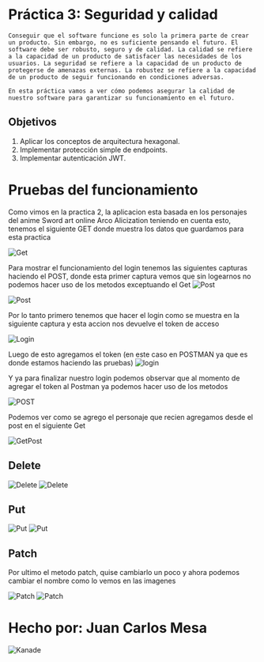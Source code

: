 # Práctica 3: Seguridad y calidad

    Conseguir que el software funcione es solo la primera parte de crear un producto. Sin embargo, no es suficiente pensando el futuro. El software debe ser robusto, seguro y de calidad. La calidad se refiere a la capacidad de un producto de satisfacer las necesidades de los usuarios. La seguridad se refiere a la capacidad de un producto de protegerse de amenazas externas. La robustez se refiere a la capacidad de un producto de seguir funcionando en condiciones adversas.

    En esta práctica vamos a ver cómo podemos asegurar la calidad de nuestro software para garantizar su funcionamiento en el futuro.

## Objetivos

1. Aplicar los conceptos de arquitectura hexagonal.
2. Implementar protección simple de endpoints.
3. Implementar autenticación JWT.

# Pruebas del funcionamiento

Como vimos en la practica 2, la aplicacion esta basada en los personajes del anime Sword art online Arco Alicization teniendo en cuenta esto, tenemos el siguiente GET donde muestra los datos que guardamos para esta practica

![Get](resources/Get.PNG)

Para mostrar el funcionamiento del login tenemos las siguientes capturas haciendo el POST, donde esta primer captura vemos que sin logearnos no podemos hacer uso de los metodos exceptuando el Get
![Post](resources/PostNoLogeado.PNG)

![Post](resources/NoLogeadoServidor.PNG)

Por lo tanto primero tenemos que hacer el login como se muestra en la siguiente captura y esta accion nos devuelve el token de acceso

![Login](resources/Login-JWT.PNG)

Luego de esto agregamos el token (en este caso en POSTMAN ya que es donde estamos haciendo las pruebas)
![login](resources/Token_agregado.PNG)

Y ya para finalizar nuestro login podemos observar que al momento de agregar el token al Postman ya podemos hacer uso de los metodos

![POST](resources/PostLogeado.PNG)

Podemos ver como se agrego el personaje que recien agregamos desde el post en el siguiente Get

![GetPost](resources/GetLaterPost.PNG)

## Delete

![Delete](resources/DeleteLogeado.PNG)
![Delete](resources/GetLaterDelete.PNG)

## Put

![Put](resources/PutLogeado.PNG)
![Put](resources/GetlaterPut.PNG)

## Patch

Por ultimo el metodo patch, quise cambiarlo un poco y ahora podemos cambiar el nombre como lo vemos en las imagenes

![Patch](resources/PatchLogeado.PNG)
![Patch](resources/GetLaterPatch.PNG)

# Hecho por: Juan Carlos Mesa
![Kanade](resources/kanade.jpeg)